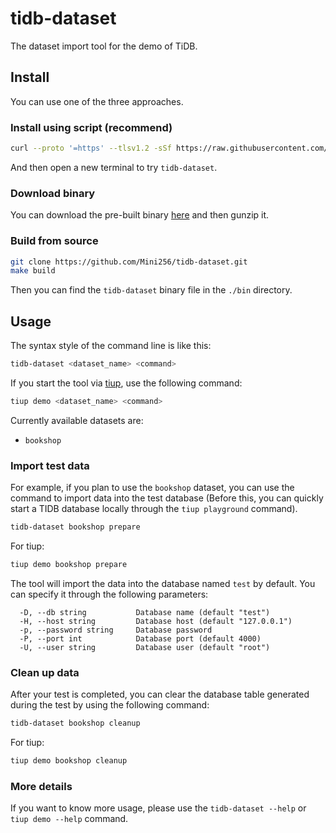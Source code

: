 # tidb-dataset

The dataset import tool for the demo of TiDB.

## Install

You can use one of the three approaches.

### Install using script (recommend)

```bash
curl --proto '=https' --tlsv1.2 -sSf https://raw.githubusercontent.com/Mini256/tidb-dataset/main/install.sh | sh
```

And then open a new terminal to try `tidb-dataset`.

### Download binary

You can download the pre-built binary [here](https://github.com/Mini256/tidb-dataset/releases/latest) and then gunzip it.

### Build from source

```bash
git clone https://github.com/Mini256/tidb-dataset.git
make build
```

Then you can find the `tidb-dataset` binary file in the `./bin` directory.

## Usage

The syntax style of the command line is like this:

```bash
tidb-dataset <dataset_name> <command>
```

If you start the tool via [tiup](https://tiup.io), use the following command:

```bash
tiup demo <dataset_name> <command>
```

Currently available datasets are:

- `bookshop`

### Import test data

For example, if you plan to use the `bookshop` dataset, you can use the command to import data into the test database (Before this, you can quickly start a TIDB database locally through the `tiup playground` command).

```bash
tidb-dataset bookshop prepare
```

For tiup:

```bash
tiup demo bookshop prepare
```

The tool will import the data into the database named `test` by default. You can specify it through the following parameters:

```
  -D, --db string           Database name (default "test")
  -H, --host string         Database host (default "127.0.0.1")
  -p, --password string     Database password
  -P, --port int            Database port (default 4000)
  -U, --user string         Database user (default "root")
```

### Clean up data

After your test is completed, you can clear the database table generated during the test by using the following command:

```bash
tidb-dataset bookshop cleanup
```

For tiup:

```bash
tiup demo bookshop cleanup
```

### More details

If you want to know more usage, please use the `tidb-dataset --help` or `tiup demo --help` command.

